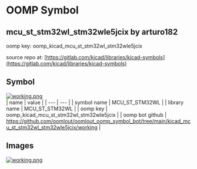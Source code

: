 # OOMP Symbol  
## mcu_st_stm32wl_stm32wle5jcix  by arturo182  
  
oomp key: oomp_kicad_mcu_st_stm32wl_stm32wle5jcix  
  
source repo at: [https://gitlab.com/kicad/libraries/kicad-symbols](https://gitlab.com/kicad/libraries/kicad-symbols)  
## Symbol  
  
[![working.png](working_600.png)](working.png)  
| name | value | 
| --- | --- | 
| symbol name | MCU_ST_STM32WL | 
| library name | MCU_ST_STM32WL | 
| oomp key | oomp_kicad_mcu_st_stm32wl_stm32wle5jcix | 
| oomp bot github | https://github.com/oomlout/oomlout_oomp_symbol_bot/tree/main/kicad_mcu_st_stm32wl_stm32wle5jcix/working | 
## Images  
  
[![working.png](working_140.png)](working.png)  
